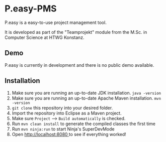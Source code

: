 # P.easy-PMS
P.easy is a easy-to-use project management tool.

It is developed as part of the "Teamprojekt" module from the M.Sc. in Computer Science at HTWG Konstanz.

## Demo
P.easy is currently in development and there is no public demo available.

## Installation
1. Make sure you are running an up-to-date JDK installation. `java -version`
1. Make sure you are running an up-to-date Apache Maven installation. `mvn -version`
1. `git clone` this repository into your desired folder.
1. Import the repository into Eclipse as a Maven project.
1. Make sure `Project` --> `Build automatically` is checked. 
1. Run `mvn clean install` to generate the compiled classes the first time
1. Run `mvn ninja:run` to start Ninja's SuperDevMode
1. Open [http://localhost:8080 ](http://localhost:8080) to see if everything worked!
